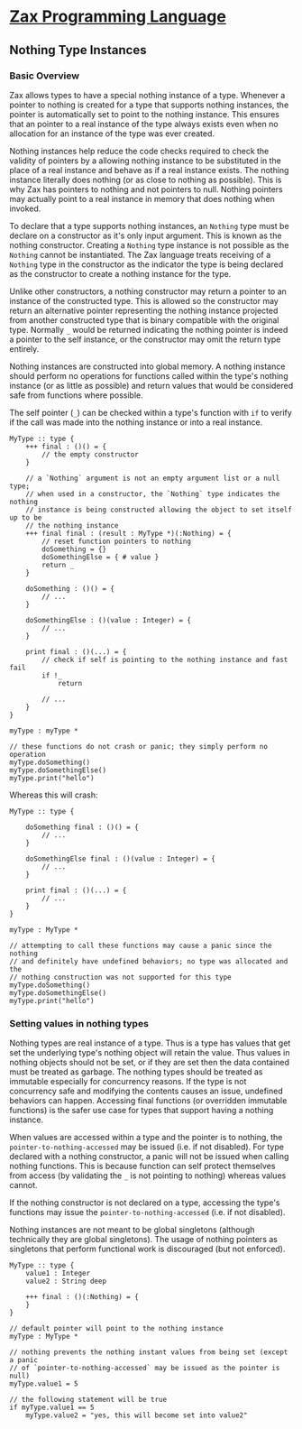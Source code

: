 
# [Zax Programming Language](index.md)

## Nothing Type Instances

### Basic Overview

Zax allows types to have a special nothing instance of a type. Whenever a pointer to nothing is created for a type that supports nothing instances, the pointer is automatically set to point to the nothing instance. This ensures that an pointer to a real instance of the type always exists even when no allocation for an instance of the type was ever created.

Nothing instances help reduce the code checks required to check the validity of pointers by a allowing nothing instance to be substituted in the place of a real instance and behave as if a real instance exists. The nothing instance literally does nothing (or as close to nothing as possible). This is why Zax has pointers to nothing and not pointers to null. Nothing pointers may actually point to a real instance in memory that does nothing when invoked.

To declare that a type supports nothing instances, an `Nothing` type must be declare on a constructor as it's only input argument. This is known as the nothing constructor. Creating a `Nothing` type instance is not possible as the `Nothing` cannot be instantiated. The Zax language treats receiving of a `Nothing` type in the constructor as the indicator the type is being declared as the constructor to create a nothing instance for the type.

Unlike other constructors, a nothing constructor may return a pointer to an instance of the constructed type. This is allowed so the constructor may return an alternative pointer representing the nothing instance projected from another constructed type that is binary compatible with the original type. Normally `_` would be returned indicating the nothing pointer is indeed a pointer to the self instance, or the constructor may omit the return type entirely.

Nothing instances are constructed into global memory. A nothing instance should perform no operations for functions called within the type's nothing instance (or as little as possible) and return values that would be considered safe from functions where possible.

The self pointer (`_`) can be checked within a type's function with `if` to verify if the call was made into the nothing instance or into a real instance.

````zax
MyType :: type {
    +++ final : ()() = {
        // the empty constructor
    }

    // a `Nothing` argument is not an empty argument list or a null type;
    // when used in a constructor, the `Nothing` type indicates the nothing
    // instance is being constructed allowing the object to set itself up to be
    // the nothing instance
    +++ final final : (result : MyType *)(:Nothing) = {
        // reset function pointers to nothing
        doSomething = {}
        doSomethingElse = { # value }
        return _
    }

    doSomething : ()() = {
        // ...
    }

    doSomethingElse : ()(value : Integer) = {
        // ...
    }

    print final : ()(...) = {
        // check if self is pointing to the nothing instance and fast fail
        if !_
            return

        // ...        
    }
}

myType : myType *

// these functions do not crash or panic; they simply perform no operation
myType.doSomething()
myType.doSomethingElse()
myType.print("hello")
````

Whereas this will crash:

````zax
MyType :: type {

    doSomething final : ()() = {
        // ...
    }

    doSomethingElse final : ()(value : Integer) = {
        // ...
    }

    print final : ()(...) = {
        // ...        
    }
}

myType : MyType *

// attempting to call these functions may cause a panic since the nothing
// and definitely have undefined behaviors; no type was allocated and the
// nothing construction was not supported for this type
myType.doSomething()
myType.doSomethingElse()
myType.print("hello")
````


### Setting values in nothing types

Nothing types are real instance of a type. Thus is a type has values that get set the underlying type's nothing object will retain the value. Thus values in nothing objects should not be set, or if they are set then the data contained must be treated as garbage. The nothing types should be treated as immutable especially for concurrency reasons. If the type is not concurrency safe and modifying the contents causes an issue, undefined behaviors can happen. Accessing final functions (or overridden immutable functions) is the safer use case for types that support having a nothing instance.

When values are accessed within a type and the pointer is to nothing, the `pointer-to-nothing-accessed` may be issued (i.e. if not disabled). For type declared with a nothing constructor, a panic will not be issued when calling nothing functions. This is because function can self protect themselves from access (by validating the `_` is not pointing to nothing) whereas values cannot.

If the nothing constructor is not declared on a type, accessing the type's functions may issue the `pointer-to-nothing-accessed` (i.e. if not disabled).

Nothing instances are not meant to be global singletons (although technically they are global singletons). The usage of nothing pointers as singletons that perform functional work is discouraged (but not enforced).

````zax
MyType :: type {
    value1 : Integer
    value2 : String deep

    +++ final : ()(:Nothing) = {
    }
}

// default pointer will point to the nothing instance
myType : MyType *

// nothing prevents the nothing instant values from being set (except a panic
// of `pointer-to-nothing-accessed` may be issued as the pointer is null)
myType.value1 = 5

// the following statement will be true
if myType.value1 == 5
    myType.value2 = "yes, this will become set into value2"
````
